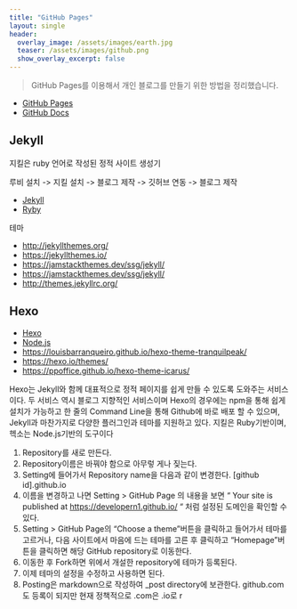 ```yaml
---
title: "GitHub Pages"
layout: single
header:
  overlay_image: /assets/images/earth.jpg
  teaser: /assets/images/github.png
  show_overlay_excerpt: false
---
```


> GitHub Pages를 이용해서 개인 블로그를 만들기 위한 방법을 정리했습니다.

* [GitHub Pages](https://pages.github.com/)
* [GitHub Docs](https://docs.github.com/en/pages/getting-started-with-github-pages)

## Jekyll
지킬은 ruby 언어로 작성된 정적 사이트 생성기

루비 설치 -> 지킬 설치 -> 블로그 제작 -> 깃허브 연동 -> 블로그 제작

* [Jekyll](https://jekyllrb.com/)
* [Ryby](https://rubyinstaller.org/)

테마
* http://jekyllthemes.org/
* https://jekyllthemes.io/
* https://jamstackthemes.dev/ssg/jekyll/
* https://jamstackthemes.dev/ssg/jekyll/
* http://themes.jekyllrc.org/

## Hexo
* [Hexo](https://hexo.io/)
* [Node.js](https://nodejs.org/en/)
* https://louisbarranqueiro.github.io/hexo-theme-tranquilpeak/
* https://hexo.io/themes/
* https://ppoffice.github.io/hexo-theme-icarus/

Hexo는 Jekyll와 함께 대표적으로 정적 페이지를 쉽게 만들 수 있도록 도와주는 서비스이다. 두 서비스 역시 블로그 지향적인 서비스이며 Hexo의 경우에는 npm을 통해 쉽게 설치가 가능하고 한 줄의 Command Line을 통해 Github에 바로 배포 할 수 있으며, Jekyll과 마찬가지로 다양한 플러그인과 테마를 지원하고 있다.
지킬은 Ruby기반이며, 헥소는 Node.js기반의 도구이다

1. Repository를 새로 만든다.
2. Repository이름은 바꿔야 함으로 아무렇 게나 짖는다.
3. Setting에 들어가서 Repository name을 다음과 같이 변경한다. [github id].github.io
4. 이름을 변경하고 나면 Setting > GitHub Page 의 내용을 보면 “ Your site is published at https://developern1.github.io/ “ 처럼 설정된 도메인을 확인할 수 있다.
5. Setting > GitHub Page의 “Choose a theme”버튼을 클릭하고 들어가서 테마를 고르거나, 다음 사이트에서 마음에 드는 테마를 고른 후 클릭하고 “Homepage”버튼을 클릭하면 해당 GitHub repository로 이동한다.
6. 이동한 후 Fork하면 위에서 개설한 repository에 테마가 등록된다.
7. 이제 테마의 설정을 수정하고 사용하면 된다.
8. Posting은 markdown으로 작성하여 _post directory에 보관한다.
github.com도 등록이 되지만 현재 정책적으로 .com은 .io로 r
